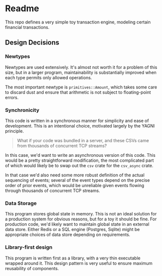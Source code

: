 # Readme

This repo defines a very simple toy transaction engine, modeling certain financial transactions.

## Design Decisions

### Newtypes

Newtypes are used extensively. It's almost not worth it for a problem of this size, but in a larger program,
maintainability is substantially improved when each type permits only allowed operations.

The most important newtype is `primitives::Amount`, which takes some care to discard dust and ensure that
arithmetic is not subject to floating-point errors.

### Synchronicity

This code is written in a synchronous manner for simplicity and ease of development. This is an intentional choice,
motivated largely by the YAGNI principle.

> What if your
> code was bundled in a server, and these CSVs came from thousands of
> concurrent TCP streams?

In this case, we'd want to write an asynchronous version of this code. This would be a pretty straightforward
modification, the most complicated part of which would likely be to swap out the `csv` crate for the `csv_async` crate.

In that case we'd also need some more robust definition of the actual sequencing of events; several of the event types
depend on the precise order of prior events, which would be unreliable given events flowing through thousands of
concurrent TCP streams.

### Data Storage

This program stores global state in memory. This is not an ideal solution for a production system for obvious reasons,
but for a toy it should be fine. For production code, we'd likely want to maintain global state in an external data store.
Either Redis or a SQL engine (Postgres, Sqlite) might be appropriate choices of data store depending on requirements.

### Library-first design

This program is written first as a library, with a very thin executable wrapped around it. This design pattern is very useful
to ensure maximum reusability of components.
